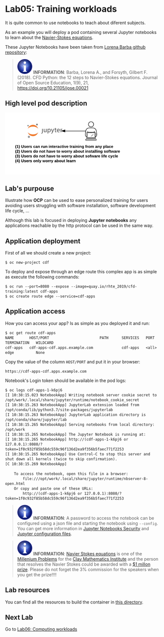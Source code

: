 # Lab05: Training workloads

It is quite common to use notebooks to teach about diferent subjects.

As an example you will deploy a pod containing several Jupyter notebooks to learn about the [Navier-Stokes equations](https://en.wikipedia.org/wiki/Navier%E2%80%93Stokes_equations).

These Jupyter Notebooks have been taken from [Lorena Barba github repository](https://github.com/barbagroup/CFDPython):

> ![INFORMATION](../imgs/information-icon.png) **INFORMATION**: Barba, Lorena A., and Forsyth, Gilbert F. (2018). CFD Python: the 12 steps to Navier-Stokes equations. Journal of Open Source Education, 1(9), 21, https://doi.org/10.21105/jose.00021

## High level pod description

![training](imgs/training.png)

## Lab's purpouse

Illustrate how **OCP** can be used to ease personalized training for users avoiding users struggling with software installation, software development life cycle, ...

Although this lab is focused in deploying **Jupyter notebooks** any applications reachable by the http protocol can be used in the same way.

## Application deployment

First of all we should create a new project:

```
$ oc new-project cdf
```

To deploy and expose through an edge route this complex app is as simple as execute the following commands:

```
$ oc run --port=8080 --expose --image=quay.io/rhte_2019/cfd-training:latest cdf-apps
$ oc create route edge --service=cdf-apps
```
## Application access

How you can access your app? Is as simple as you deployed it and run:

```
$ oc get route cdf-apps
NAME       HOST/PORT                       PATH      SERVICES   PORT      TERMINATION   WILDCARD
cdf-apps   cdf-apps-cdf.apps.example.com             cdf-apps   <all>     edge          None
```

Copy the value of the column `HOST/PORT` and put it in your browser:

```
https://cdf-apps-cdf.apps.example.com
```

Notebook's Login token should be available in the pod logs:

```
$ oc logs cdf-apps-1-k6pj6
[I 10:38:15.023 NotebookApp] Writing notebook server cookie secret to /opt/work/.local/share/jupyter/runtime/notebook_cookie_secret
[I 10:38:15.263 NotebookApp] JupyterLab extension loaded from /opt/conda/lib/python3.7/site-packages/jupyterlab
[I 10:38:15.263 NotebookApp] JupyterLab application directory is /opt/conda/share/jupyter/lab
[I 10:38:15.265 NotebookApp] Serving notebooks from local directory: /opt/work
[I 10:38:15.265 NotebookApp] The Jupyter Notebook is running at:
[I 10:38:15.265 NotebookApp] http://(cdf-apps-1-k6pj6 or 127.0.0.1):8080/?token=1f0c932f85b58dc559c96f136d2ea9f356b5faec771f2253
[I 10:38:15.265 NotebookApp] Use Control-C to stop this server and shut down all kernels (twice to skip confirmation).
[C 10:38:15.269 NotebookApp]

    To access the notebook, open this file in a browser:
        file:///opt/work/.local/share/jupyter/runtime/nbserver-8-open.html
    Or copy and paste one of these URLs:
        http://(cdf-apps-1-k6pj6 or 127.0.0.1):8080/?token=1f0c932f85b58dc559c96f136d2ea9f356b5faec771f2253
```

> ![INFORMATION](../imgs/information-icon.png) **__INFORMATION__**: A password to access the notebook can be configured using a json file and starting the notebook using ```--config```. You can get more information in [Jupyter Notebooks Security](https://jupyter-notebook.readthedocs.io/en/latest/security.html#server-security) and [Jupyter configuration files](https://jupyter-contrib-nbextensions.readthedocs.io/en/latest/config.html).

> ![INFORMATION](../imgs/information-icon.png) **__INFORMATION__**: [Navier Stokes equations](https://www.claymath.org/millennium-problems/navier%E2%80%93stokes-equation) is one of the [Millenium Problems](https://www.claymath.org/millennium-problems) for the [Clay Mathematics Institute](https://www.claymath.org/) and the person that resolves the Navier Stokes could be awarded with a [$1 millon prize](http://www.claymath.org/sites/default/files/millennium_prize_rules.pdf). Please do not forget the 3% commission for the speakers when you get the prize!!!!

## Lab resources

You can find all the resources to build the container in [this directory](https://github.com/jadebustos/ocp-science/tree/master/hands-on-lab-script/applications/cfd-training/resources).

## Next Lab
Go to [Lab06: Computing workloads](https://github.com/jadebustos/ocp-science/blob/master/hands-on-lab-script/applications/pi.md)
